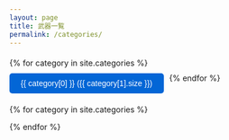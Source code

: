 ```yaml
---
layout: page
title: 武器一覧
permalink: /categories/
---
```


<script>
function showCategory(categoryName) {
  // 全て非表示
  document.querySelectorAll('.category-posts').forEach(el => {
    el.style.display = 'none';
  });
  // 選択したものだけ表示
  const target = document.getElementById('cat-' + categoryName);
  if (target) {
    target.style.display = 'block';
  }
}
</script>

<style>
.weapon-list {
  display: flex;
  flex-wrap: wrap;
  gap: 10px;
  margin: 20px 0;
}

.weapon-button {
  padding: 10px 20px;
  background: #0366d6;
  color: white;
  border: none;
  border-radius: 5px;
  cursor: pointer;
  font-size: 14px;
}

.weapon-button:hover {
  background: #0256c4;
}

.category-posts {
  display: none;
  margin-top: 30px;
  padding: 20px;
  background: #f6f8fa;
  border-radius: 8px;
}

.category-posts h2 {
  margin-top: 0;
  color: #24292e;
}

.post-item {
  margin: 15px 0;
  padding: 10px 0;
  border-bottom: 1px solid #e1e4e8;
}

.post-item:last-child {
  border-bottom: none;
}

.post-date {
  color: #586069;
  font-size: 14px;
  margin-left: 10px;
}
</style>

<div class="weapon-list">
{% for category in site.categories %}
  <button class="weapon-button" onclick="showCategory('{{ category[0] | slugify }}')">
    {{ category[0] }} ({{ category[1].size }})
  </button>
{% endfor %}
</div>

{% for category in site.categories %}
<div class="category-posts" id="cat-{{ category[0] | slugify }}">
  <h2>{{ category[0] }}</h2>
  {% for post in category[1] %}
    <div class="post-item">
      <a href="{{ post.url }}">{{ post.title }}</a>
      <span class="post-date">{{ post.date | date: "%Y/%m/%d" }}</span>
    </div>
  {% endfor %}
</div>
{% endfor %}
